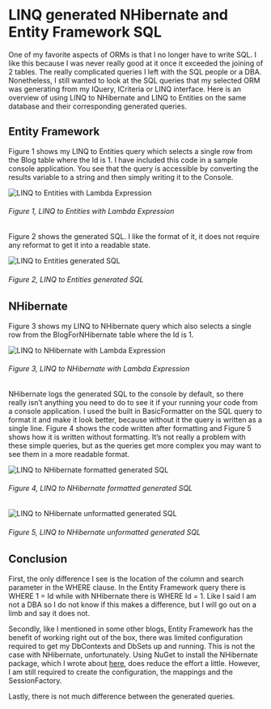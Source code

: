 # LINQ generated NHibernate and Entity Framework SQL

One of my favorite aspects of ORMs is that I no longer have to write SQL.  I like this because I was never really good at it once it exceeded the joining of 2 tables.  The really complicated queries I left with the SQL people or a DBA.  Nonetheless, I still wanted to look at the SQL queries that my selected ORM was generating from my IQuery, ICriteria or LINQ interface.
Here is an overview of using LINQ to NHibernate and LINQ to Entities on the same database and their corresponding generated queries.

## Entity Framework

Figure 1 shows my LINQ to Entities query which selects a single row from the Blog table where the Id is 1.  I have included this code in a sample console application.  You see that the query is accessible by converting the results variable to a string and then simply writing it to the Console.

![LINQ to Entities with Lambda Expression][FIGURE1]
###### Figure 1, LINQ to Entities with Lambda Expression

Figure 2 shows the generated SQL.  I like the format of it, it does not require any reformat to get it into a readable state.

![LINQ to Entities generated SQL][FIGURE2]
###### Figure 2, LINQ to Entities generated SQL

## NHibernate

Figure 3 shows my LINQ to NHibernate query which also selects a single row from the BlogForNHibernate table where the Id is 1.

![LINQ to NHibernate with Lambda Expression][FIGURE3]
###### Figure 3, LINQ to NHibernate with Lambda Expression

NHibernate logs the generated SQL to the console by default, so there really isn’t anything you need to do to see it if your running your code from a console application.  I used the built in BasicFormatter on the SQL query to format it and make it look better, because without it the query is written as a single line.  Figure 4 shows the code written after formatting and Figure 5 shows how it is written without formatting.  It’s not really a problem with these simple queries, but as the queries get more complex you may want to see them in a more readable format.

![LINQ to NHibernate formatted generated SQL][FIGURE4]
###### Figure 4, LINQ to NHibernate formatted generated SQL

![LINQ to NHibernate unformatted generated SQL][FIGURE5]
###### Figure 5, LINQ to NHibernate unformatted generated SQL

## Conclusion

First, the only difference I see is the location of the column and search parameter in the WHERE clause.  In the Entity Framework query there is WHERE 1 = Id while with NHibernate there is WHERE Id = 1.  Like I said I am not a DBA so I do not know if this makes a difference, but I will go out on a limb and say it does not.

Secondly, like I mentioned in some other blogs, Entity Framework has the benefit of working right out of the box, there was limited configuration required to get my DbContexts and DbSets up and running.  This is not the case with NHibernate, unfortunately.  Using NuGet to install the NHibernate package, which I wrote about [here][LINK1], does reduce the effort a little.  However, I am still required to create the configuration, the mappings and the SessionFactory. 

Lastly, there is not much difference between the generated queries.

[LINK1]: 2012-03-using-nuget-to-install-your-orm-into-visual-studio.md

[FIGURE1]: ../images/2012/msdn-0010.png "Figure 1, LINQ to Entities with Lambda Expression"
[FIGURE2]: ../images/2012/msdn-0011.png "Figure 2, LINQ to Entities generated SQL"
[FIGURE3]: ../images/2012/msdn-0012.png "Figure 3, LINQ to NHibernate with Lambda Expression"
[FIGURE4]: ../images/2012/msdn-0013.png "Figure 4, LINQ to NHibernate formatted generated SQL"
[FIGURE5]: ../images/2012/msdn-0014.png "Figure 5, LINQ to NHibernate unformatted generated SQL"
